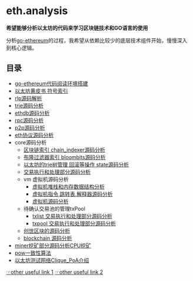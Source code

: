# eth.analysis

**希望能够分析以太坊的代码来学习区块链技术和GO语言的使用**

分析[go-ethereum](https://github.com/ethereum/go-ethereum)的过程，我希望从依赖比较少的底层技术组件开始，慢慢深入到核心逻辑。

## 目录
- [go-ethereum代码阅读环境搭建](/go-ethereum源码阅读环境搭建.md)
- [以太坊黄皮书 符号索引](a黄皮书里面出现的所有的符号索引.md)
- [rlp源码解析](/rlp源码解析.md)
- [trie源码分析](/trie源码分析.md)
- [ethdb源码分析](/net/ethdb源码分析.md)
- [rpc源码分析](/rpc/rpc源码分析.md)
- [p2p源码分析](/p2p/p2p源码分析.md)
- [eth协议源码分析](/eth源码分析.md)
- core源码分析
	- [区块链索引 chain_indexer源码分析](/core/core-chain_indexer源码解析.md)
	- [布隆过滤器索引 bloombits源码分析](/core/core-bloombits源码分析.md)
	- [以太坊的trie树管理 回滚等操作 state源码分析](/core/core-state源码分析.md)
	- [交易执行和处理部分源码分析](/core/core-state-process源码分析.md)
	- vm 虚拟机源码分析
		- [虚拟机堆栈和内存数据结构分析](/core/core-vm-stack-memory源码分析.md)
		- [虚拟机指令,跳转表,解释器源码分析](/core/core-vm-jumptable-instruction.md)
		- [虚拟机源码分析](/core/core-vm源码分析.md)
	- 待确认交易池的管理txPool
		- [txlist 交易执行和处理部分源码分析](/core/core-txlist交易池的一些数据结构源码分析.md)
		- [txpool 交易执行和处理部分源码分析](/core/core-txpool交易池源码分析.md)
	- [创世区块的源码分析](/core/core-genesis创世区块源码分析.md)
	- [blockchain 源码分析](/core/core-blockchain源码分析.md)
- [miner挖矿部分源码分析CPU挖矿](/miner挖矿部分源码分析CPU挖矿.md)
- [pow一致性算法](/consensus/pow一致性算法.md)
- [以太坊测试网络Clique_PoA介绍](/以太坊测试网络Clique_PoA介绍.md)

[☞other useful link 1](https://github.com/XChainLab/documentation)
[☞other useful link 2](https://github.com/lbc-team/deep_ethereum)
